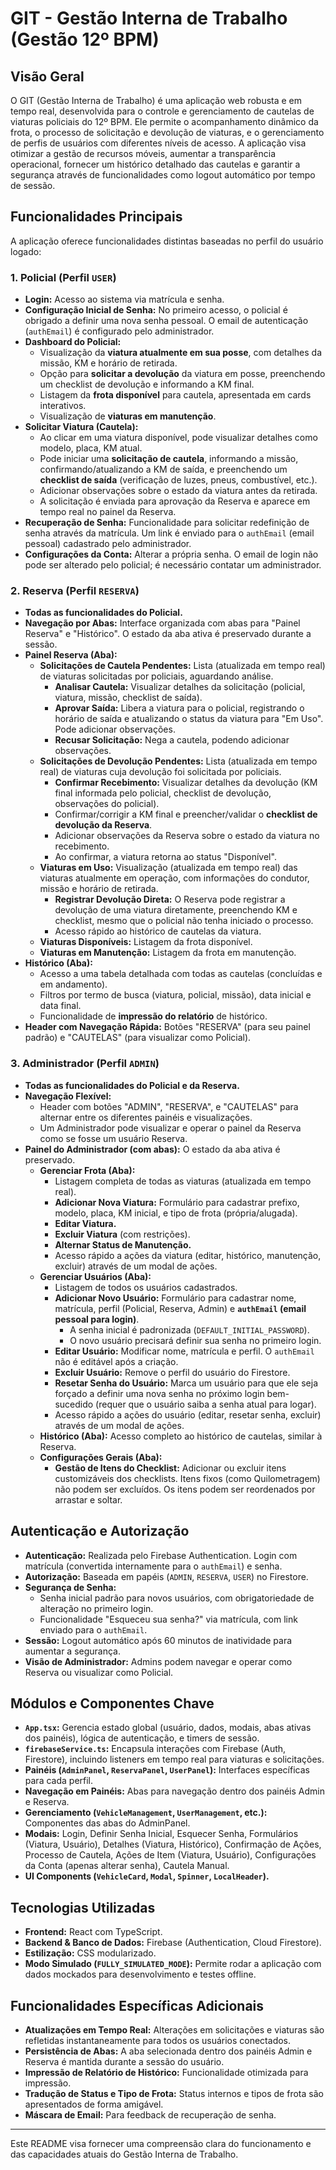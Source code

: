 # GIT - Gestão Interna de Trabalho (Gestão 12º BPM)

## Visão Geral

O GIT (Gestão Interna de Trabalho) é uma aplicação web robusta e em tempo real, desenvolvida para o controle e gerenciamento de cautelas de viaturas policiais do 12º BPM. Ele permite o acompanhamento dinâmico da frota, o processo de solicitação e devolução de viaturas, e o gerenciamento de perfis de usuários com diferentes níveis de acesso. A aplicação visa otimizar a gestão de recursos móveis, aumentar a transparência operacional, fornecer um histórico detalhado das cautelas e garantir a segurança através de funcionalidades como logout automático por tempo de sessão.

## Funcionalidades Principais

A aplicação oferece funcionalidades distintas baseadas no perfil do usuário logado:

### 1. Policial (Perfil `USER`)

*   **Login:** Acesso ao sistema via matrícula e senha.
*   **Configuração Inicial de Senha:** No primeiro acesso, o policial é obrigado a definir uma nova senha pessoal. O email de autenticação (`authEmail`) é configurado pelo administrador.
*   **Dashboard do Policial:**
    *   Visualização da **viatura atualmente em sua posse**, com detalhes da missão, KM e horário de retirada.
    *   Opção para **solicitar a devolução** da viatura em posse, preenchendo um checklist de devolução e informando a KM final.
    *   Listagem da **frota disponível** para cautela, apresentada em cards interativos.
    *   Visualização de **viaturas em manutenção**.
*   **Solicitar Viatura (Cautela):**
    *   Ao clicar em uma viatura disponível, pode visualizar detalhes como modelo, placa, KM atual.
    *   Pode iniciar uma **solicitação de cautela**, informando a missão, confirmando/atualizando a KM de saída, e preenchendo um **checklist de saída** (verificação de luzes, pneus, combustível, etc.).
    *   Adicionar observações sobre o estado da viatura antes da retirada.
    *   A solicitação é enviada para aprovação da Reserva e aparece em tempo real no painel da Reserva.
*   **Recuperação de Senha:** Funcionalidade para solicitar redefinição de senha através da matrícula. Um link é enviado para o `authEmail` (email pessoal) cadastrado pelo administrador.
*   **Configurações da Conta:** Alterar a própria senha. O email de login não pode ser alterado pelo policial; é necessário contatar um administrador.

### 2. Reserva (Perfil `RESERVA`)

*   **Todas as funcionalidades do Policial.**
*   **Navegação por Abas:** Interface organizada com abas para "Painel Reserva" e "Histórico". O estado da aba ativa é preservado durante a sessão.
*   **Painel Reserva (Aba):**
    *   **Solicitações de Cautela Pendentes:** Lista (atualizada em tempo real) de viaturas solicitadas por policiais, aguardando análise.
        *   **Analisar Cautela:** Visualizar detalhes da solicitação (policial, viatura, missão, checklist de saída).
        *   **Aprovar Saída:** Libera a viatura para o policial, registrando o horário de saída e atualizando o status da viatura para "Em Uso". Pode adicionar observações.
        *   **Recusar Solicitação:** Nega a cautela, podendo adicionar observações.
    *   **Solicitações de Devolução Pendentes:** Lista (atualizada em tempo real) de viaturas cuja devolução foi solicitada por policiais.
        *   **Confirmar Recebimento:** Visualizar detalhes da devolução (KM final informada pelo policial, checklist de devolução, observações do policial).
        *   Confirmar/corrigir a KM final e preencher/validar o **checklist de devolução da Reserva**.
        *   Adicionar observações da Reserva sobre o estado da viatura no recebimento.
        *   Ao confirmar, a viatura retorna ao status "Disponível".
    *   **Viaturas em Uso:** Visualização (atualizada em tempo real) das viaturas atualmente em operação, com informações do condutor, missão e horário de retirada.
        *   **Registrar Devolução Direta:** O Reserva pode registrar a devolução de uma viatura diretamente, preenchendo KM e checklist, mesmo que o policial não tenha iniciado o processo.
        *   Acesso rápido ao histórico de cautelas da viatura.
    *   **Viaturas Disponíveis:** Listagem da frota disponível.
    *   **Viaturas em Manutenção:** Listagem da frota em manutenção.
*   **Histórico (Aba):**
    *   Acesso a uma tabela detalhada com todas as cautelas (concluídas e em andamento).
    *   Filtros por termo de busca (viatura, policial, missão), data inicial e data final.
    *   Funcionalidade de **impressão do relatório** de histórico.
*   **Header com Navegação Rápida:** Botões "RESERVA" (para seu painel padrão) e "CAUTELAS" (para visualizar como Policial).

### 3. Administrador (Perfil `ADMIN`)

*   **Todas as funcionalidades do Policial e da Reserva.**
*   **Navegação Flexível:**
    *   Header com botões "ADMIN", "RESERVA", e "CAUTELAS" para alternar entre os diferentes painéis e visualizações.
    *   Um Administrador pode visualizar e operar o painel da Reserva como se fosse um usuário Reserva.
*   **Painel do Administrador (com abas):** O estado da aba ativa é preservado.
    *   **Gerenciar Frota (Aba):**
        *   Listagem completa de todas as viaturas (atualizada em tempo real).
        *   **Adicionar Nova Viatura:** Formulário para cadastrar prefixo, modelo, placa, KM inicial, e tipo de frota (própria/alugada).
        *   **Editar Viatura.**
        *   **Excluir Viatura** (com restrições).
        *   **Alternar Status de Manutenção.**
        *   Acesso rápido a ações da viatura (editar, histórico, manutenção, excluir) através de um modal de ações.
    *   **Gerenciar Usuários (Aba):**
        *   Listagem de todos os usuários cadastrados.
        *   **Adicionar Novo Usuário:** Formulário para cadastrar nome, matrícula, perfil (Policial, Reserva, Admin) e **`authEmail` (email pessoal para login)**.
            *   A senha inicial é padronizada (`DEFAULT_INITIAL_PASSWORD`).
            *   O novo usuário precisará definir sua senha no primeiro login.
        *   **Editar Usuário:** Modificar nome, matrícula e perfil. O `authEmail` não é editável após a criação.
        *   **Excluir Usuário:** Remove o perfil do usuário do Firestore.
        *   **Resetar Senha do Usuário:** Marca um usuário para que ele seja forçado a definir uma nova senha no próximo login bem-sucedido (requer que o usuário saiba a senha atual para logar).
        *   Acesso rápido a ações do usuário (editar, resetar senha, excluir) através de um modal de ações.
    *   **Histórico (Aba):** Acesso completo ao histórico de cautelas, similar à Reserva.
    *   **Configurações Gerais (Aba):**
        *   **Gestão de Itens do Checklist:** Adicionar ou excluir itens customizáveis dos checklists. Itens fixos (como Quilometragem) não podem ser excluídos. Os itens podem ser reordenados por arrastar e soltar.

## Autenticação e Autorização

*   **Autenticação:** Realizada pelo Firebase Authentication. Login com matrícula (convertida internamente para o `authEmail`) e senha.
*   **Autorização:** Baseada em papéis (`ADMIN`, `RESERVA`, `USER`) no Firestore.
*   **Segurança de Senha:**
    *   Senha inicial padrão para novos usuários, com obrigatoriedade de alteração no primeiro login.
    *   Funcionalidade "Esqueceu sua senha?" via matrícula, com link enviado para o `authEmail`.
*   **Sessão:** Logout automático após 60 minutos de inatividade para aumentar a segurança.
*   **Visão de Administrador:** Admins podem navegar e operar como Reserva ou visualizar como Policial.

## Módulos e Componentes Chave

*   **`App.tsx`:** Gerencia estado global (usuário, dados, modais, abas ativas dos painéis), lógica de autenticação, e timers de sessão.
*   **`firebaseService.ts`:** Encapsula interações com Firebase (Auth, Firestore), incluindo listeners em tempo real para viaturas e solicitações.
*   **Painéis (`AdminPanel`, `ReservaPanel`, `UserPanel`):** Interfaces específicas para cada perfil.
*   **Navegação em Painéis:** Abas para navegação dentro dos painéis Admin e Reserva.
*   **Gerenciamento (`VehicleManagement`, `UserManagement`, etc.):** Componentes das abas do AdminPanel.
*   **Modais:** Login, Definir Senha Inicial, Esquecer Senha, Formulários (Viatura, Usuário), Detalhes (Viatura, Histórico), Confirmação de Ações, Processo de Cautela, Ações de Item (Viatura, Usuário), Configurações da Conta (apenas alterar senha), Cautela Manual.
*   **UI Components (`VehicleCard`, `Modal`, `Spinner`, `LocalHeader`).**

## Tecnologias Utilizadas

*   **Frontend:** React com TypeScript.
*   **Backend & Banco de Dados:** Firebase (Authentication, Cloud Firestore).
*   **Estilização:** CSS modularizado.
*   **Modo Simulado (`FULLY_SIMULATED_MODE`):** Permite rodar a aplicação com dados mockados para desenvolvimento e testes offline.

## Funcionalidades Específicas Adicionais

*   **Atualizações em Tempo Real:** Alterações em solicitações e viaturas são refletidas instantaneamente para todos os usuários conectados.
*   **Persistência de Abas:** A aba selecionada dentro dos painéis Admin e Reserva é mantida durante a sessão do usuário.
*   **Impressão de Relatório de Histórico:** Funcionalidade otimizada para impressão.
*   **Tradução de Status e Tipo de Frota:** Status internos e tipos de frota são apresentados de forma amigável.
*   **Máscara de Email:** Para feedback de recuperação de senha.

---

Este README visa fornecer uma compreensão clara do funcionamento e das capacidades atuais do Gestão Interna de Trabalho.
